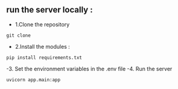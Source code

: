 ## run the server locally :
- 1.Clone the repository
```
git clone
```
- 2.Install the modules :
```
pip install requirements.txt
```
-3. Set the environment variables in the .env file 
-4. Run the server 
```
uvicorn app.main:app
```
 
